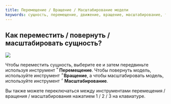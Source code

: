 ```yaml
---
title: Перемещение / Вращение / Масштабирование модели
keywords: сущность, перемещение, движение, вращение, масштабирование, трансформирование
---
```


## Как переместить / повернуть / масштабировать сущность?

<img src="https://playcanvas.com/static-assets/instructions/transform.gif"/>

Чтобы переместить сущность, выберите ее и затем передвиньте используя инструмент **<span class="font-icon">&#57617;</span> Перемещение**. Чтобы повернуть модель, используйте инструмент **<span class="font-icon">&#57619;</span>Вращение**, а чтобы масштабировать модель, используйте инструмент  **<span class="font-icon">&#57618;</span> Масштабирование**.

Вы также можете переключаться между инструментами перемещения / вращения / масштабирования нажатием 1 / 2 / 3 на клавиатуре.


